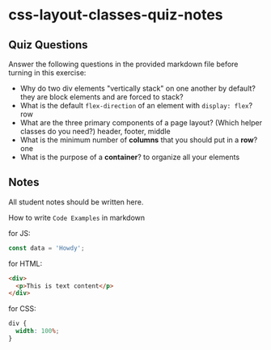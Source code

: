 # css-layout-classes-quiz-notes

## Quiz Questions

Answer the following questions in the provided markdown file before turning in this exercise:

- Why do two div elements "vertically stack" on one another by default?
  they are block elements and are forced to stack?
- What is the default `flex-direction` of an element with `display: flex`?
  row
- What are the three primary components of a page layout? (Which helper classes do you need?)
  header, footer, middle
- What is the minimum number of **columns** that you should put in a **row**?
  one
- What is the purpose of a **container**?
  to organize all your elements

## Notes

All student notes should be written here.

How to write `Code Examples` in markdown

for JS:

```javascript
const data = 'Howdy';
```

for HTML:

```html
<div>
  <p>This is text content</p>
</div>
```

for CSS:

```css
div {
  width: 100%;
}
```
